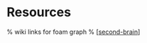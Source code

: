 # Resources
% wiki links for foam graph
% [[second-brain]]

[//begin]: # "Autogenerated link references for markdown compatibility"
[second-brain]: second-brain.md "Second Brain"
[//end]: # "Autogenerated link references"